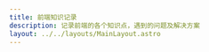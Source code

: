 ```yaml
---
title: 前端知识记录
description: 记录前端的各个知识点，遇到的问题及解决方案
layout: ../../layouts/MainLayout.astro
---
```


<Test />
